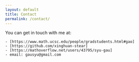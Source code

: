 ```yaml
---
layout: default
title: Contact
permalink: /contact/
---
```


You can get in touch with me at:

	- [https://www.math.ucsc.edu/people/gradstudents.html#gao]
	- [https://github.com/xinghuan-stear]
	- [https://mathoverflow.net/users/43795/syu-gau]
	- email: gausyu@gmail.com
